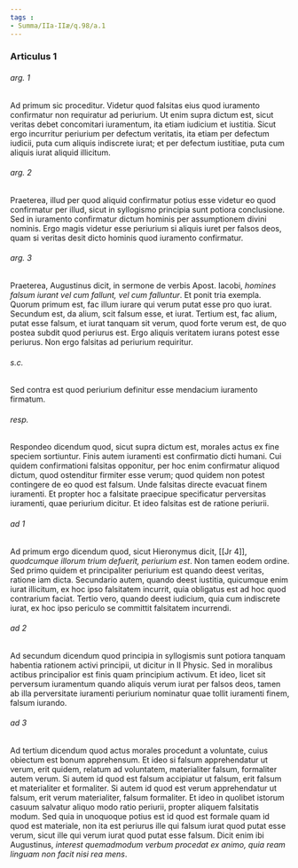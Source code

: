 ```yaml
---
tags : 
- Summa/IIa-IIæ/q.98/a.1
---
```


### Articulus 1

###### arg. 1
Ad primum sic proceditur. Videtur quod falsitas eius quod iuramento confirmatur non requiratur ad periurium. Ut enim supra dictum est, sicut veritas debet concomitari iuramentum, ita etiam iudicium et iustitia. Sicut ergo incurritur periurium per defectum veritatis, ita etiam per defectum iudicii, puta cum aliquis indiscrete iurat; et per defectum iustitiae, puta cum aliquis iurat aliquid illicitum.

###### arg. 2
Praeterea, illud per quod aliquid confirmatur potius esse videtur eo quod confirmatur per illud, sicut in syllogismo principia sunt potiora conclusione. Sed in iuramento confirmatur dictum hominis per assumptionem divini nominis. Ergo magis videtur esse periurium si aliquis iuret per falsos deos, quam si veritas desit dicto hominis quod iuramento confirmatur.

###### arg. 3
Praeterea, Augustinus dicit, in sermone de verbis Apost. Iacobi, *homines falsum iurant vel cum fallunt, vel cum falluntur*. Et ponit tria exempla. Quorum primum est, fac illum iurare qui verum putat esse pro quo iurat. Secundum est, da alium, scit falsum esse, et iurat. Tertium est, fac alium, putat esse falsum, et iurat tanquam sit verum, quod forte verum est, de quo postea subdit quod periurus est. Ergo aliquis veritatem iurans potest esse periurus. Non ergo falsitas ad periurium requiritur.

###### s.c.
Sed contra est quod periurium definitur esse mendacium iuramento firmatum.

###### resp.
Respondeo dicendum quod, sicut supra dictum est, morales actus ex fine speciem sortiuntur. Finis autem iuramenti est confirmatio dicti humani. Cui quidem confirmationi falsitas opponitur, per hoc enim confirmatur aliquod dictum, quod ostenditur firmiter esse verum; quod quidem non potest contingere de eo quod est falsum. Unde falsitas directe evacuat finem iuramenti. Et propter hoc a falsitate praecipue specificatur perversitas iuramenti, quae periurium dicitur. Et ideo falsitas est de ratione periurii.

###### ad 1
Ad primum ergo dicendum quod, sicut Hieronymus dicit, [[Jr 4]], *quodcumque illorum trium defuerit, periurium est*. Non tamen eodem ordine. Sed primo quidem et principaliter periurium est quando deest veritas, ratione iam dicta. Secundario autem, quando deest iustitia, quicumque enim iurat illicitum, ex hoc ipso falsitatem incurrit, quia obligatus est ad hoc quod contrarium faciat. Tertio vero, quando deest iudicium, quia cum indiscrete iurat, ex hoc ipso periculo se committit falsitatem incurrendi.

###### ad 2
Ad secundum dicendum quod principia in syllogismis sunt potiora tanquam habentia rationem activi principii, ut dicitur in II Physic. Sed in moralibus actibus principalior est finis quam principium activum. Et ideo, licet sit perversum iuramentum quando aliquis verum iurat per falsos deos, tamen ab illa perversitate iuramenti periurium nominatur quae tollit iuramenti finem, falsum iurando.

###### ad 3
Ad tertium dicendum quod actus morales procedunt a voluntate, cuius obiectum est bonum apprehensum. Et ideo si falsum apprehendatur ut verum, erit quidem, relatum ad voluntatem, materialiter falsum, formaliter autem verum. Si autem id quod est falsum accipiatur ut falsum, erit falsum et materialiter et formaliter. Si autem id quod est verum apprehendatur ut falsum, erit verum materialiter, falsum formaliter. Et ideo in quolibet istorum casuum salvatur aliquo modo ratio periurii, propter aliquem falsitatis modum. Sed quia in unoquoque potius est id quod est formale quam id quod est materiale, non ita est periurus ille qui falsum iurat quod putat esse verum, sicut ille qui verum iurat quod putat esse falsum. Dicit enim ibi Augustinus, *interest quemadmodum verbum procedat ex animo, quia ream linguam non facit nisi rea mens*.

